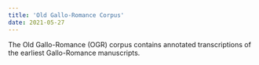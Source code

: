 ```yaml
---
title: 'Old Gallo-Romance Corpus'
date: 2021-05-27
---
```


The Old Gallo-Romance (OGR) corpus contains annotated transcriptions of the earliest Gallo-Romance manuscripts. 
